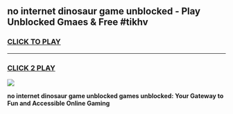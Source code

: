 
## no internet dinosaur game unblocked - Play Unblocked Gmaes & Free #tikhv
<h3>
<a href="https://premium.freeplayer.one?title=no_internet_dinosaur_game_unblocked&ref=01M">CLICK TO PLAY</a></h3>
<hr>

<h3>
<a href="https://premium.freeplayer.one?title=no_internet_dinosaur_game_unblocked&ref=01M">CLICK 2 PLAY</a>
  
</h3>

<a href="https://premium.freeplayer.one?title=no_internet_dinosaur_game_unblocked&ref=01M"><img src="https://clearcache.store/games.png"></a>


**no internet dinosaur game unblocked games unblocked: Your Gateway to Fun and Accessible Online Gaming**
